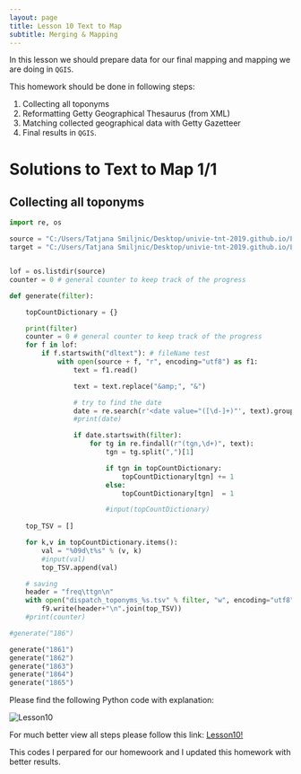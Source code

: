 ```yaml
---
layout: page
title: Lesson 10 Text to Map
subtitle: Merging & Mapping
---
```


In this lesson we should prepare data for our final mapping and mapping we are doing in `QGIS`.

This homework should be done in following steps:
 1) Collecting all toponyms
 2) Reformatting Getty Geographical Thesaurus (from XML)
 3) Matching collected geographical data with Getty Gazetteer
 4) Final results in `QGIS`.

# Solutions to Text to Map 1/1 

## Collecting all toponyms


``` python
import re, os

source = "C:/Users/Tatjana Smiljnic/Desktop/univie-tnt-2019.github.io/Lesson07/wget-activehistory/"
target = "C:/Users/Tatjana Smiljnic/Desktop/univie-tnt-2019.github.io/Lesson_10/"


lof = os.listdir(source)
counter = 0 # general counter to keep track of the progress

def generate(filter):

    topCountDictionary = {}

    print(filter)
    counter = 0 # general counter to keep track of the progress
    for f in lof:
        if f.startswith("dltext"): # fileName test        
            with open(source + f, "r", encoding="utf8") as f1:
                text = f1.read()

                text = text.replace("&amp;", "&")

                # try to find the date
                date = re.search(r'<date value="([\d-]+)"', text).group(1)
                #print(date)

                if date.startswith(filter):
                    for tg in re.findall(r"(tgn,\d+)", text):
                        tgn = tg.split(",")[1]

                        if tgn in topCountDictionary:
                            topCountDictionary[tgn] += 1
                        else:
                            topCountDictionary[tgn]  = 1

                        #input(topCountDictionary)
                    
    top_TSV = []

    for k,v in topCountDictionary.items():
        val = "%09d\t%s" % (v, k)
        #input(val)
        top_TSV.append(val)                    

    # saving
    header = "freq\ttgn\n"
    with open("dispatch_toponyms_%s.tsv" % filter, "w", encoding="utf8") as f9:
        f9.write(header+"\n".join(top_TSV))
    #print(counter)

#generate("186")

generate("1861")
generate("1862")
generate("1863")
generate("1864")
generate("1865")


````
Please find the following Python code with explanation:

![Lesson10](/img/finished12.png)

For much better view all steps please follow this link:
[Lesson10!](https://github.com/TatjanaSmiljanic/tatjanasmiljanic.github.io/blob/master/_data/Homework_10.Step1.py)
 
 
This codes I perpared for our homewoork and I updated this homework with better results.


 
